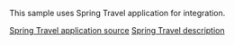 This sample uses Spring Travel application for integration.

[Spring Travel application source](https://github.com/SpringSource/spring-webflow-samples/tree/master/booking-mvc) 
[Spring Travel description](http://blog.springsource.org/2013/03/26/bringing-new-life-to-spring-travel-with-thymeleaf/) 
